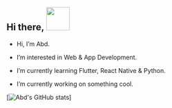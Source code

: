  ## Hi there, <a href="https://www.arstiae.com/"><img src="https://distok.top/stickers/754103543786504244/754108890559283200.gif" width="54px"></a> 

- Hi, I’m Abd.

- I’m interested in Web & App Development.
 
- I’m currently learning Flutter, React Native & Python.

- I’m currently working on something cool.

[![Abd's GitHub stats](https://github-readme-stats.vercel.app/api?username=abd-ar)]
